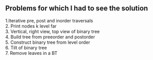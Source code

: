 ## Problems for which I had to see the solution 

1.Iterative pre, post and inorder traversals<br/>
2. Print nodes k level far<br/>
3. Vertical, right view, top view of binary tree<br/>
4. Build tree from preeorder and postorder<br/>
5. Construct binary tree from level order<br/>
6. Tilt of binary tree<br/>
7. Remove leaves in a BT 

